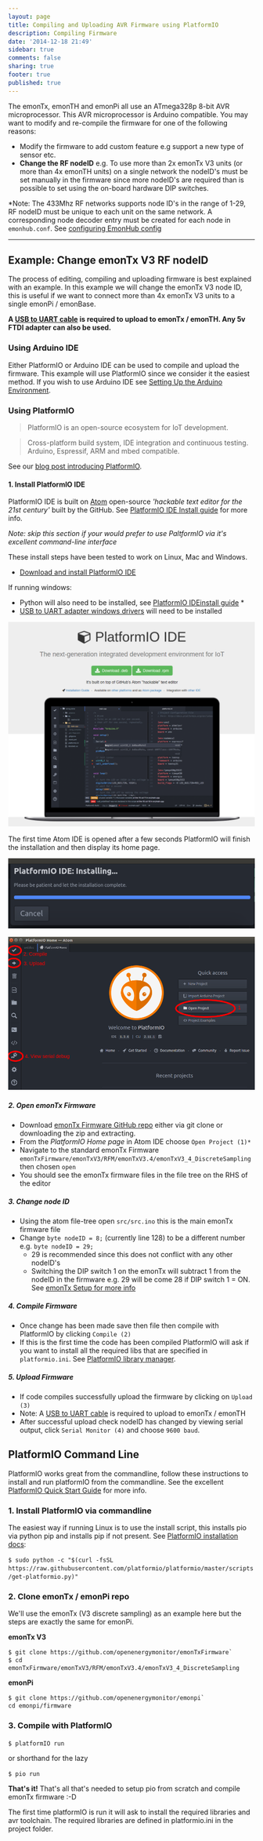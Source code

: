 ```yaml
---
layout: page
title: Compiling and Uploading AVR Firmware using PlatformIO
description: Compiling Firmware
date: '2014-12-18 21:49'
sidebar: true
comments: false
sharing: true
footer: true
published: true
---
```


The emonTx, emonTH and emonPi all use an ATmega328p 8-bit AVR microprocessor. This AVR microprocessor is Arduino compatible. You may want to modify and re-compile the firmware for one of the following reasons:

- Modify the firmware to add custom feature e.g support a new type of sensor etc.
- **Change the RF nodeID** e.g. To use more than 2x emonTx V3 units (or more than 4x emonTH units) on a single network the nodeID's must be set manually in the firmware since more nodeID's are required than is possible to set using the on-board hardware DIP switches.

*Note: The 433Mhz RF networks supports node ID's in the range of 1-29, RF nodeID must be unique to each unit on the same network. A corresponding node decoder entry must be created for each node in `emonhub.conf`. See [configuring EmonHub config](https://github.com/openenergymonitor/emonhub/blob/emon-pi/configuration.md)

***

## Example: Change emonTx V3 RF nodeID

The process of editing, compiling and uploading firmware is best explained with an example. In this example we will change the emonTx V3 node ID, this is useful if we want to connect more than 4x emonTx V3 units to a single emonPi / emonBase.

 **A [USB to UART cable](https://shop.openenergymonitor.com/programmers) is required to upload to emonTx / emonTH. Any 5v FTDI adapter can also be used.**

### Using Arduino IDE

Either PlatformIO or Arduino IDE can be used to compile and upload the firmware. This example will use PlatformIO since we consider it the easiest method. If you wish to use Arduino IDE see [Setting Up the Arduino Environment](https://openenergymonitor.org/emon/buildingblocks/setting-up-the-arduino-environment).

### Using PlatformIO

> PlatformIO is an open-source ecosystem for IoT development.

> Cross-platform build system, IDE integration and continuous testing. Arduino, Espressif, ARM and mbed compatible.

See our [blog post introducing PlatformIO](https://blog.openenergymonitor.org/2016/06/platformio/).


#### 1. Install PlatformIO IDE

PlatformIO IDE is built on [Atom](https://atom.io) open-source *'hackable text editor for the 21st century'* built by the GitHub. See [PlatformIO IDE Install guide](http://docs.platformio.org/en/latest/ide/atom.html#ide-atom) for more info.

*Note: skip this section if your would prefer to use PaltformIO via it's excellent command-line interface*

These install steps have been tested to work on Linux, Mac and Windows.

- [Download and install PlatformIO IDE](http://platformio.org/platformio-ide)

If running windows:
- Python will also need to be installed, see [PlatformIO IDEinstall guide](http://platformio.org/platformio-id) *
- [USB to UART adapter windows drivers](http://www.silabs.com/products/mcu/Pages/USBtoUARTBridgeVCPDrivers.aspx) will need to be installed



![Download PlatfomIO](/images/technical/pio-ide-download.png)

The first time Atom IDE is opened after a few seconds PlatformIO will finish the installation and then display its home page.

![Install PlatfomIO](/images/technical/pioide-installing.png)

![Download PlatfomIO](/images/technical/pioopen.png)

##### 2. Open emonTx Firmware

- Download [emonTx Firmware GitHub repo](github.com/openenergymonitor/emontxFirmware/) either via git clone or downloading the zip and extracting.
- From the *PlatformIO Home page* in Atom IDE choose `Open Project (1)*`
- Navigate to the standard emonTx Firmware `emonTxFirmware/emonTxV3/RFM/emonTxV3.4/emonTxV3_4_DiscreteSampling` then chosen `open`
- You should see the emonTx firmware files in the file tree on the RHS of the editor


##### 3. Change node ID

- Using the atom file-tree open `src/src.ino` this is the main emonTx firmware file
- Change `byte nodeID = 8;` (currently line 128) to be a different number e.g. `byte nodeID = 29;`
  - 29 is recommended since this does not conflict with any other nodeID's
  - Switching the DIP switch 1 on the emonTx will subtract 1 from the nodeID in the firmware e.g. 29 will be come 28 if DIP switch 1 = ON. See [emonTx Setup for more info](http://guide.openenergymonitor.org/setup/emontx/)

##### 4. Compile Firmware

- Once change has been made save then file then compile with PlatformIO by clicking `Compile (2)`
 - If this is the first time the code has been compiled PlatformIO will ask if you want to install all the required libs that are specified in `platformio.ini`. See [PlatformIO library manager](http://platformio.org/lib).

##### 5. Upload Firmware

- If code compiles successfully upload the firmware by clicking on `Upload (3)`
 - Note: A [USB to UART cable](https://shop.openenergymonitor.com/programmers) is required to upload to emonTx / emonTH
- After successful upload check nodeID has changed by viewing serial output, click `Serial Monitor (4)` and choose `9600 baud`.



## PlatformIO Command Line

PlatformIO works great from the commandline, follow these instructions to install and run platformIO from the commandline. See the excellent [PlatformIO Quick Start Guide](http://docs.platformio.org/en/latest/quickstart.html) for more info.

### 1. Install PlatformIO via commandline

The easiest way if running Linux is to use the install script, this installs pio via python pip and installs pip if not present. See [PlatformIO installation docs](http://docs.platformio.org/en/latest/installation.html#installer-script):

`$ sudo python -c "$(curl -fsSL https://raw.githubusercontent.com/platformio/platformio/master/scripts/get-platformio.py)"`

### 2. Clone emonTx / emonPi repo

We'll use the emonTx (V3 discrete sampling) as an example here but the steps are exactly the same for emonPi.

**emonTx V3**

```
$ git clone https://github.com/openenergymonitor/emonTxFirmware`
$ cd emonTxFirmware/emonTxV3/RFM/emonTxV3.4/emonTxV3_4_DiscreteSampling
```

**emonPi**

```
$ git clone https://github.com/openenergymonitor/emonpi`
cd emonpi/firmware
```

### 3. Compile with PlatformIO

`$ platformIO run`

or shorthand for the lazy

`$ pio run`

**That's it!** That's all that's needed to setup pio from scratch and compile emonTx firmware :-D

The first time platformIO is run it will ask to install the required libraries  and avr toolchain. The required libraries are defined in platformio.ini in the project folder.
